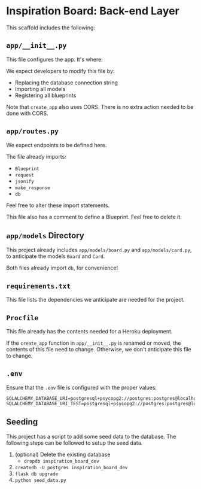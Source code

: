 # Inspiration Board: Back-end Layer

This scaffold includes the following:

## `app/__init__.py`

This file configures the app. It's where:

We expect developers to modify this file by:

- Replacing the database connection string
- Importing all models
- Registering all blueprints

Note that `create_app` also uses CORS. There is no extra action needed to be done with CORS.

## `app/routes.py`

We expect endpoints to be defined here.

The file already imports:

- `Blueprint`
- `request`
- `jsonify`
- `make_response`
- `db`

Feel free to alter these import statements.

This file also has a comment to define a Blueprint. Feel free to delete it.

## `app/models` Directory

This project already includes `app/models/board.py` and `app/models/card.py`, to anticipate the models `Board` and `Card`.

Both files already import `db`, for convenience!

## `requirements.txt`

This file lists the dependencies we anticipate are needed for the project.

## `Procfile`

This file already has the contents needed for a Heroku deployment.

If the `create_app` function in `app/__init__.py` is renamed or moved, the contents of this file need to change. Otherwise, we don't anticipate this file to change.

## `.env`

Ensure that the `.env` file is configured with the proper values:

```
SQLALCHEMY_DATABASE_URI=postgresql+psycopg2://postgres:postgres@localhost:5432/inspiration_board_dev
SQLALCHEMY_DATABASE_URI_TEST=postgresql+psycopg2://postgres:postgres@localhost:5432/inspiration_board_test
```

## Seeding

This project has a script to add some seed data to the database. The following steps can be followed to setup the seed data.

1. (optional) Delete the existing database
   - `dropdb inspiration_board_dev`
2. `createdb -U postgres inspiration_board_dev`
3. `flask db upgrade`
4. `python seed_data.py`